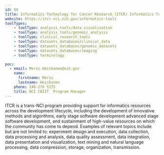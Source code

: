 ```yaml
---
id: 69
title: Informatics Technology for Cancer Research (ITCR) Informatics Tools
website: https://itcr.nci.nih.gov/informatics-tools
toolTypes:
    - toolType: analysis_tools/data_visualization
    - toolType: analysis_tools/genomic_analysis
    - toolType: clinical_research_tools
    - toolType: datasets_databases/clinical_data
    - toolType: datasets_databases/genomic_datasets
    - toolType: datasets_databases/imaging
    - toolType: terminology

poc:
  - email: Mervi.Heiskanen@nih.gov
    name:
      firstname: Mervi
      lastname: Heiskanen
    phone: 240-276 5175
    title: NCI CBIIT  Program Manager
---
```

ITCR is a trans-NCI program providing support for informatics resources across the development lifecycle, including the development of innovative methods and algorithms, early stage software development advanced stage software development, and sustainment of high-value resources on which the community has come to depend. Examples of relevant topics include but are not limited to:  experiment design and execution, data collection, data processing and analysis,  data quality assessment, data integration, data presentation and visualization, text mining and natural language processing, data compression, storage, organization, transmission.
